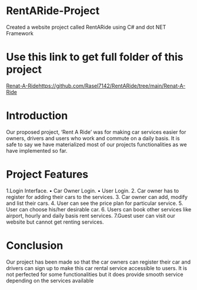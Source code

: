 # RentARide-Project
Created a website project called RentARide using C# and dot NET Framework
# Use this link to get full folder of this project
[Renat-A-Ride](https://github.com/Rasel7142/RentARide/tree/main/Renat-A-Ride)https://github.com/Rasel7142/RentARide/tree/main/Renat-A-Ride

# Introduction
Our proposed project, ‘Rent A Ride’ was for making car services easier for owners, drivers and 
users who work and commute on a daily basis. It is safe to say we have materialized most of 
our projects functionalities as we have implemented so far.

# Project Features
1.Login Interface.
• Car Owner Login.
• User Login.
2. Car owner has to register for adding their cars to the services.
3. Car owner can add, modify and list their cars.
4. User can see the price plan for particular service.
5. User can choose his/her desirable car.
6. Users can book other services like airport, hourly and daily basis rent services.
7.Guest user can visit our website but cannot get renting services.

# Conclusion
Our project has been made so that the car owners can register their car and drivers can sign 
up to make this car rental service accessible to users. It is not perfected for some 
functionalities but it does provide smooth service depending on the services available

